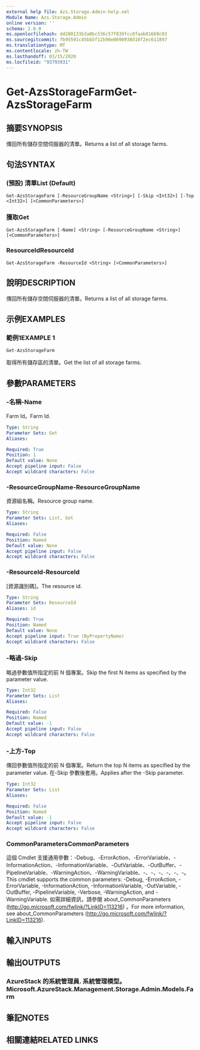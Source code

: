 ```yaml
---
external help file: Azs.Storage.Admin-help.xml
Module Name: Azs.Storage.Admin
online version: ''
schema: 2.0.0
ms.openlocfilehash: dd280133b3a0bc536c57f839fcc0faab81669c03
ms.sourcegitcommit: fb95591c45bb5f12b98e0690938d18f2ec611897
ms.translationtype: MT
ms.contentlocale: zh-TW
ms.lasthandoff: 03/15/2020
ms.locfileid: "93793931"
---
```

# <span data-ttu-id="27f8e-101">Get-AzsStorageFarm</span><span class="sxs-lookup"><span data-stu-id="27f8e-101">Get-AzsStorageFarm</span></span>

## <span data-ttu-id="27f8e-102">摘要</span><span class="sxs-lookup"><span data-stu-id="27f8e-102">SYNOPSIS</span></span>
<span data-ttu-id="27f8e-103">傳回所有儲存空間伺服器的清單。</span><span class="sxs-lookup"><span data-stu-id="27f8e-103">Returns a list of all storage farms.</span></span>

## <span data-ttu-id="27f8e-104">句法</span><span class="sxs-lookup"><span data-stu-id="27f8e-104">SYNTAX</span></span>

### <span data-ttu-id="27f8e-105"> (預設) 清單</span><span class="sxs-lookup"><span data-stu-id="27f8e-105">List (Default)</span></span>
```
Get-AzsStorageFarm [-ResourceGroupName <String>] [-Skip <Int32>] [-Top <Int32>] [<CommonParameters>]
```

### <span data-ttu-id="27f8e-106">獲取</span><span class="sxs-lookup"><span data-stu-id="27f8e-106">Get</span></span>
```
Get-AzsStorageFarm [-Name] <String> [-ResourceGroupName <String>] [<CommonParameters>]
```

### <span data-ttu-id="27f8e-107">ResourceId</span><span class="sxs-lookup"><span data-stu-id="27f8e-107">ResourceId</span></span>
```
Get-AzsStorageFarm -ResourceId <String> [<CommonParameters>]
```

## <span data-ttu-id="27f8e-108">說明</span><span class="sxs-lookup"><span data-stu-id="27f8e-108">DESCRIPTION</span></span>
<span data-ttu-id="27f8e-109">傳回所有儲存空間伺服器的清單。</span><span class="sxs-lookup"><span data-stu-id="27f8e-109">Returns a list of all storage farms.</span></span>

## <span data-ttu-id="27f8e-110">示例</span><span class="sxs-lookup"><span data-stu-id="27f8e-110">EXAMPLES</span></span>

### <span data-ttu-id="27f8e-111">範例1</span><span class="sxs-lookup"><span data-stu-id="27f8e-111">EXAMPLE 1</span></span>
```
Get-AzsStorageFarm
```

<span data-ttu-id="27f8e-112">取得所有儲存區的清單。</span><span class="sxs-lookup"><span data-stu-id="27f8e-112">Get the list of all storage farms.</span></span>

## <span data-ttu-id="27f8e-113">參數</span><span class="sxs-lookup"><span data-stu-id="27f8e-113">PARAMETERS</span></span>

### <span data-ttu-id="27f8e-114">-名稱</span><span class="sxs-lookup"><span data-stu-id="27f8e-114">-Name</span></span>
<span data-ttu-id="27f8e-115">Farm Id。</span><span class="sxs-lookup"><span data-stu-id="27f8e-115">Farm Id.</span></span>

```yaml
Type: String
Parameter Sets: Get
Aliases:

Required: True
Position: 1
Default value: None
Accept pipeline input: False
Accept wildcard characters: False
```

### <span data-ttu-id="27f8e-116">-ResourceGroupName</span><span class="sxs-lookup"><span data-stu-id="27f8e-116">-ResourceGroupName</span></span>
<span data-ttu-id="27f8e-117">資源組名稱。</span><span class="sxs-lookup"><span data-stu-id="27f8e-117">Resource group name.</span></span>

```yaml
Type: String
Parameter Sets: List, Get
Aliases:

Required: False
Position: Named
Default value: None
Accept pipeline input: False
Accept wildcard characters: False
```

### <span data-ttu-id="27f8e-118">-ResourceId</span><span class="sxs-lookup"><span data-stu-id="27f8e-118">-ResourceId</span></span>
<span data-ttu-id="27f8e-119">[資源識別碼]。</span><span class="sxs-lookup"><span data-stu-id="27f8e-119">The resource id.</span></span>

```yaml
Type: String
Parameter Sets: ResourceId
Aliases: id

Required: True
Position: Named
Default value: None
Accept pipeline input: True (ByPropertyName)
Accept wildcard characters: False
```

### <span data-ttu-id="27f8e-120">-略過</span><span class="sxs-lookup"><span data-stu-id="27f8e-120">-Skip</span></span>
<span data-ttu-id="27f8e-121">略過參數值所指定的前 N 個專案。</span><span class="sxs-lookup"><span data-stu-id="27f8e-121">Skip the first N items as specified by the parameter value.</span></span>

```yaml
Type: Int32
Parameter Sets: List
Aliases:

Required: False
Position: Named
Default value: -1
Accept pipeline input: False
Accept wildcard characters: False
```

### <span data-ttu-id="27f8e-122">-上方</span><span class="sxs-lookup"><span data-stu-id="27f8e-122">-Top</span></span>
<span data-ttu-id="27f8e-123">傳回參數值所指定的前 N 個專案。</span><span class="sxs-lookup"><span data-stu-id="27f8e-123">Return the top N items as specified by the parameter value.</span></span>
<span data-ttu-id="27f8e-124">在-Skip 參數後套用。</span><span class="sxs-lookup"><span data-stu-id="27f8e-124">Applies after the -Skip parameter.</span></span>

```yaml
Type: Int32
Parameter Sets: List
Aliases:

Required: False
Position: Named
Default value: -1
Accept pipeline input: False
Accept wildcard characters: False
```

### <span data-ttu-id="27f8e-125">CommonParameters</span><span class="sxs-lookup"><span data-stu-id="27f8e-125">CommonParameters</span></span>
<span data-ttu-id="27f8e-126">這個 Cmdlet 支援通用參數：-Debug、-ErrorAction、-ErrorVariable、-InformationAction、-InformationVariable、-OutVariable、-OutBuffer、-PipelineVariable、-WarningAction、-WarningVariable、-、-、-、-、-、-。</span><span class="sxs-lookup"><span data-stu-id="27f8e-126">This cmdlet supports the common parameters: -Debug, -ErrorAction, -ErrorVariable, -InformationAction, -InformationVariable, -OutVariable, -OutBuffer, -PipelineVariable, -Verbose, -WarningAction, and -WarningVariable.</span></span> <span data-ttu-id="27f8e-127">如需詳細資訊，請參閱 about_CommonParameters (http://go.microsoft.com/fwlink/?LinkID=113216) 。</span><span class="sxs-lookup"><span data-stu-id="27f8e-127">For more information, see about_CommonParameters (http://go.microsoft.com/fwlink/?LinkID=113216).</span></span>

## <span data-ttu-id="27f8e-128">輸入</span><span class="sxs-lookup"><span data-stu-id="27f8e-128">INPUTS</span></span>

## <span data-ttu-id="27f8e-129">輸出</span><span class="sxs-lookup"><span data-stu-id="27f8e-129">OUTPUTS</span></span>

### <span data-ttu-id="27f8e-130">AzureStack 的系統管理員. 系統管理模型。</span><span class="sxs-lookup"><span data-stu-id="27f8e-130">Microsoft.AzureStack.Management.Storage.Admin.Models.Farm</span></span>

## <span data-ttu-id="27f8e-131">筆記</span><span class="sxs-lookup"><span data-stu-id="27f8e-131">NOTES</span></span>

## <span data-ttu-id="27f8e-132">相關連結</span><span class="sxs-lookup"><span data-stu-id="27f8e-132">RELATED LINKS</span></span>
